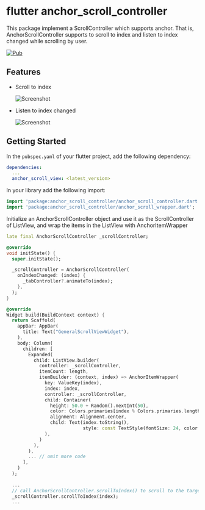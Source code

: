 # flutter anchor_scroll_controller

This package implement a ScrollController which supports anchor. That is,  AnchorScrollController supports to scroll to index and listen to index changed while scrolling by user.

[![Pub](https://img.shields.io/pub/v/anchor_scroll_controller.svg?logo=flutter&color=blue&style=flat-square)](https://pub.dev/packages/anchor_scroll_controller)

## Features

- Scroll to index

  ![Screenshot](https://github.com/lucian1024/anchor_scroll_view/blob/main/doc/images/scroll_to_index.gif)

- Listen to index changed

  ![Screenshot](https://github.com/lucian1024/anchor_scroll_view/blob/main/doc/images/on_index_changed.gif)

## Getting Started

In the `pubspec.yaml` of your flutter project, add the following dependency:

```yaml
dependencies:
  ...
  anchor_scroll_view: <latest_version>
```

In your library add the following import:

```dart
import 'package:anchor_scroll_controller/anchor_scroll_controller.dart';
import 'package:anchor_scroll_controller/anchor_scroll_wrapper.dart';
```

Initialize an AnchorScrollController object and use it as the ScrollController of ListView, and wrap the items in the ListView with AnchorItemWrapper

```dart
late final AnchorScrollController _scrollController;

@override
void initState() {
  super.initState();

  _scrollController = AnchorScrollController(
    onIndexChanged: (index) {
      _tabController?.animateTo(index);
    },
  );
}

@override
Widget build(BuildContext context) {
  return Scaffold(
    appBar: AppBar(
      title: Text("GeneralScrollViewWidget"),
    ),
    body: Column(
      children: [
        Expanded(
          child: ListView.builder(
            controller: _scrollController,
            itemCount: length,
            itemBuilder: (context, index) => AnchorItemWrapper(
              key: ValueKey(index),
              index: index,
              controller: _scrollController,
              child: Container(
                height: 50.0 + Random().nextInt(50),
                color: Colors.primaries[index % Colors.primaries.length],
                alignment: Alignment.center,
                child: Text(index.toString(),
                            style: const TextStyle(fontSize: 24, color: Colors.black)),
              ),
            )
          ),
        ),
        ... // omit more code
      ],
    )
  );
  
  ...
  // call AnchorScrollController.scrollToIndex() to scroll to the target index item
  _scrollController.scrollToIndex(index);
  ...
```



